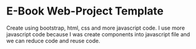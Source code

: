 # E-Book Web-Project Template

Create using bootstrap, html, css and more javascript code.
I use more javascript code because I was create components into javascript file and we can reduce code and reuse code.